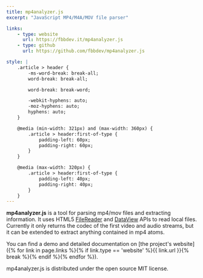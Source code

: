 ```yaml
---
title: mp4analyzer.js
excerpt: "JavaScript MP4/M4A/MOV file parser"

links:
    - type: website
      url: https://fbbdev.it/mp4analyzer.js
    - type: github
      url: https://github.com/fbbdev/mp4analyzer.js

style: |
    .article > header {
        -ms-word-break: break-all;
        word-break: break-all;

        word-break: break-word;

        -webkit-hyphens: auto;
        -moz-hyphens: auto;
        hyphens: auto;
    }

    @media (min-width: 321px) and (max-width: 360px) {
        .article > header:first-of-type {
            padding-left: 60px;
            padding-right: 60px;
        }
    }

    @media (max-width: 320px) {
        .article > header:first-of-type {
            padding-left: 40px;
            padding-right: 40px;
        }
    }
---
```


**mp4analyzer.js** is a tool for parsing mp4/mov files and extracting information.
It uses HTML5 [FileReader](http://developer.mozilla.org/en-US/docs/Web/API/FileReader) and
[DataView](http://developer.mozilla.org/en-US/docs/Web/API/DataView) APIs
to read local files. Currently it only returns the codec of the first
video and audio streams, but it can be extended to extract anything
contained in mp4 atoms.

You can find a demo and detailed documentation on [the project's website]({% for link in page.links %}{% if link.type == 'website' %}{{ link.url }}{% break %}{% endif %}{% endfor %}).

mp4analyzer.js is distributed under the open source MIT license.
